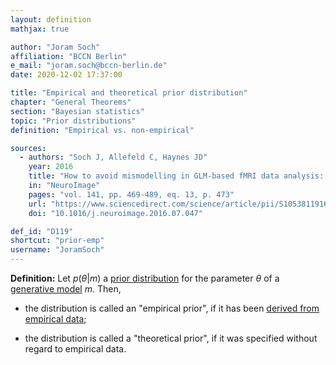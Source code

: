 ```yaml
---
layout: definition
mathjax: true

author: "Joram Soch"
affiliation: "BCCN Berlin"
e_mail: "joram.soch@bccn-berlin.de"
date: 2020-12-02 17:37:00

title: "Empirical and theoretical prior distribution"
chapter: "General Theorems"
section: "Bayesian statistics"
topic: "Prior distributions"
definition: "Empirical vs. non-empirical"

sources:
  - authors: "Soch J, Allefeld C, Haynes JD"
    year: 2016
    title: "How to avoid mismodelling in GLM-based fMRI data analysis: cross-validated Bayesian model selection"
    in: "NeuroImage"
    pages: "vol. 141, pp. 469-489, eq. 13, p. 473"
    url: "https://www.sciencedirect.com/science/article/pii/S1053811916303615"
    doi: "10.1016/j.neuroimage.2016.07.047"

def_id: "D119"
shortcut: "prior-emp"
username: "JoramSoch"
---
```



**Definition:** Let $p(\theta \vert m)$ a [prior distribution](/D/prior) for the parameter $\theta$ of a [generative model](/D/gm) $m$. Then,

* the distribution is called an "empirical prior", if it has been [derived from empirical data](/P/post-jl);

* the distribution is called a "theoretical prior", if it was specified without regard to empirical data.